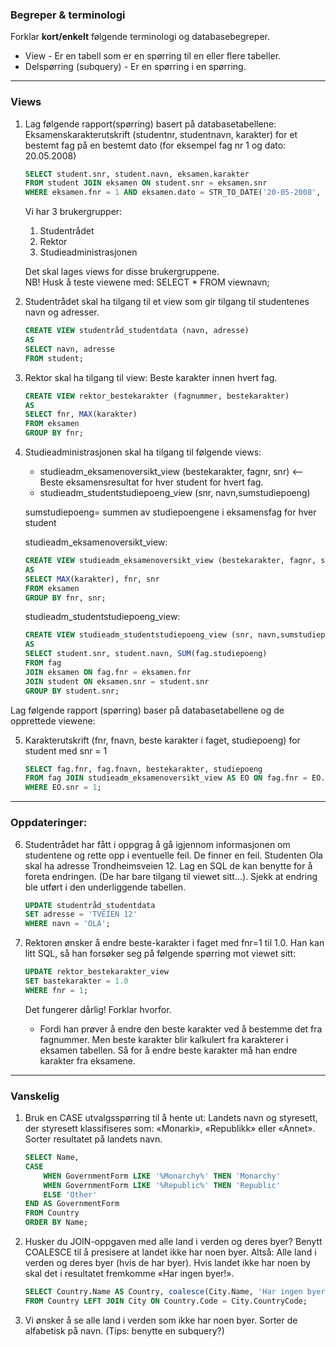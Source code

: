 ### Begreper & terminologi

Forklar **kort/enkelt** følgende terminologi og databasebegreper.

- View - Er en tabell som er en spørring til en eller flere tabeller.
- Delspørring (subquery) - Er en spørring i en spørring.

---

### Views

1.  Lag følgende rapport(spørring) basert på databasetabellene:  
    Eksamenskarakterutskrift (studentnr, studentnavn, karakter) for et bestemt fag på en bestemt dato (for eksempel fag nr 1 og dato: 20.05.2008)

    ```sql
    SELECT student.snr, student.navn, eksamen.karakter
    FROM student JOIN eksamen ON student.snr = eksamen.snr
    WHERE eksamen.fnr = 1 AND eksamen.dato = STR_TO_DATE('20-05-2008', '%d-%m-%Y');
    ```

    Vi har 3 brukergrupper:

    1. Studentrådet
    2. Rektor
    3. Studieadministrasjonen

    Det skal lages views for disse brukergruppene.  
    NB! Husk å teste viewene med: SELECT \* FROM viewnavn;

2.  Studentrådet skal ha tilgang til et view som gir tilgang til studentenes navn og adresser.

    ```sql
    CREATE VIEW studentråd_studentdata (navn, adresse)
    AS
    SELECT navn, adresse
    FROM student;
    ```

3.  Rektor skal ha tilgang til view: Beste karakter innen hvert fag.

    ```sql
    CREATE VIEW rektor_bestekarakter (fagnummer, bestekarakter)
    AS
    SELECT fnr, MAX(karakter)
    FROM eksamen
    GROUP BY fnr;
    ```

4.  Studieadministrasjonen skal ha tilgang til følgende views:

    - studieadm_eksamenoversikt_view (bestekarakter, fagnr, snr) <-- Beste eksamensresultat for hver student for hvert fag.
    - studieadm_studentstudiepoeng_view (snr, navn,sumstudiepoeng)

    sumstudiepoeng= summen av studiepoengene i eksamensfag for hver student

    studieadm_eksamenoversikt_view:

    ```sql
    CREATE VIEW studieadm_eksamenoversikt_view (bestekarakter, fagnr, snr)
    AS
    SELECT MAX(karakter), fnr, snr
    FROM eksamen
    GROUP BY fnr, snr;
    ```

    studieadm_studentstudiepoeng_view:

    ```sql
    CREATE VIEW studieadm_studentstudiepoeng_view (snr, navn,sumstudiepoeng)
    AS
    SELECT student.snr, student.navn, SUM(fag.studiepoeng)
    FROM fag
    JOIN eksamen ON fag.fnr = eksamen.fnr
    JOIN student ON eksamen.snr = student.snr
    GROUP BY student.snr;
    ```

Lag følgende rapport (spørring) baser på databasetabellene og de opprettede viewene:

5.  Karakterutskrift (fnr, fnavn, beste karakter i faget, studiepoeng) for student med snr = 1

    ```sql
    SELECT fag.fnr, fag.fnavn, bestekarakter, studiepoeng
    FROM fag JOIN studieadm_eksamenoversikt_view AS EO ON fag.fnr = EO.fagnr
    WHERE EO.snr = 1;
    ```

---

### Oppdateringer:

6. Studentrådet har fått i oppgrag å gå igjennom informasjonen om studentene og rette opp i eventuelle feil. De finner en feil. Studenten Ola skal ha adresse Trondheimsveien 12. Lag en SQL de kan benytte for å foreta endringen. (De har bare tilgang til viewet sitt...). Sjekk at endring ble utført i den underliggende tabellen.

   ```sql
   UPDATE studentråd_studentdata
   SET adresse = 'TVEIEN 12'
   WHERE navn = 'OLA';
   ```

7. Rektoren ønsker å endre beste-karakter i faget med fnr=1 til 1.0. Han kan litt SQL, så han forsøker seg på følgende spørring mot viewet sitt:

   ```sql
   UPDATE rektor_bestekarakter_view
   SET bastekarakter = 1.0
   WHERE fnr = 1;
   ```

   Det fungerer dårlig! Forklar hvorfor.

   - Fordi han prøver å endre den beste karakter ved å bestemme det fra fagnummer. Men beste karakter blir kalkulert fra karakterer i eksamen tabellen. Så for å endre beste karakter må han endre karakter fra eksamene.

---

### Vanskelig

1.  Bruk en CASE utvalgsspørring til å hente ut: Landets navn og styresett, der styresett klassifiseres som: «Monarki», «Republikk» eller «Annet». Sorter resultatet på landets navn.

    ```sql
    SELECT Name,
    CASE
	    WHEN GovernmentForm LIKE '%Monarchy%' THEN 'Monarchy'
        WHEN GovernmentForm LIKE '%Republic%' THEN 'Republic'
        ELSE 'Other'
    END AS GovernmentForm
    FROM Country
    ORDER BY Name;
    ```

2.  Husker du JOIN-oppgaven med alle land i verden og deres byer? Benytt COALESCE til å presisere at landet ikke har noen byer. Altså: Alle land i verden og deres byer (hvis de har byer). Hvis landet ikke har noen by skal det i resultatet fremkomme «Har ingen byer!».

    ```sql
    SELECT Country.Name AS Country, coalesce(City.Name, 'Har ingen byer!') AS City
    FROM Country LEFT JOIN City ON Country.Code = City.CountryCode;
    ```

3.  Vi ønsker å se alle land i verden som ikke har noen byer. Sorter de alfabetisk på navn. (Tips: benytte en subquery?)

    ```sql
    
    ```